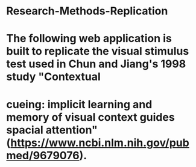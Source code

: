 # Research-Methods-Replication
# The following web application is built to replicate the visual stimulus test used in Chun and Jiang's 1998 study "Contextual
# cueing: implicit learning and memory of visual context guides spacial attention" (https://www.ncbi.nlm.nih.gov/pubmed/9679076).
#
